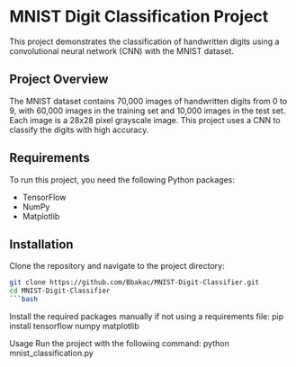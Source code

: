 # MNIST Digit Classification Project

This project demonstrates the classification of handwritten digits using a convolutional neural network (CNN) with the MNIST dataset.

## Project Overview

The MNIST dataset contains 70,000 images of handwritten digits from 0 to 9, with 60,000 images in the training set and 10,000 images in the test set. Each image is a 28x28 pixel grayscale image. This project uses a CNN to classify the digits with high accuracy.

## Requirements

To run this project, you need the following Python packages:
- TensorFlow
- NumPy
- Matplotlib

## Installation

Clone the repository and navigate to the project directory:
```bash
git clone https://github.com/Bbakac/MNIST-Digit-Classifier.git
cd MNIST-Digit-Classifier
```bash
```

Install the required packages manually if not using a requirements file:
pip install tensorflow numpy matplotlib

Usage
Run the project with the following command:
python mnist_classification.py





